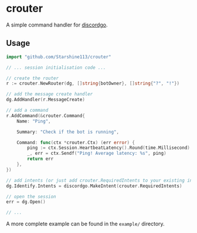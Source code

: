 # crouter

A simple command handler for [discordgo](https://github.com/bwmarrin/discordgo).

## Usage

```go
import "github.com/Starshine113/crouter"

// ... session initialisation code ...

// create the router
r := crouter.NewRouter(dg, []string{botOwner}, []string{"?", "!"})

// add the message create handler
dg.AddHandler(r.MessageCreate)

// add a command
r.AddCommand(&crouter.Command{
    Name: "Ping",

    Summary: "Check if the bot is running",

    Command: func(ctx *crouter.Ctx) (err error) {
        ping := ctx.Session.HeartbeatLatency().Round(time.Millisecond)
        _, err = ctx.Sendf("Ping! Average latency: %s", ping)
        return err
    },
})

// add intents (or just add crouter.RequiredIntents to your existing intents)
dg.Identify.Intents = discordgo.MakeIntent(crouter.RequiredIntents)

// open the session
err = dg.Open()

// ...
```

A more complete example can be found in the `example/` directory.